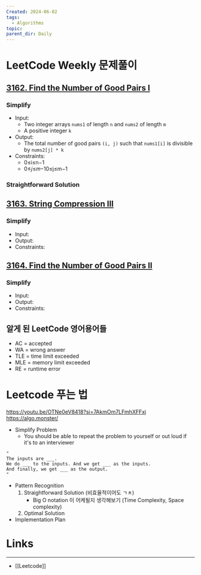 ```yaml
---
Created: 2024-06-02
tags:
  - Algorithms
topic: 
parent_dir: Daily
---
```

# LeetCode Weekly 문제풀이
## [3162. Find the Number of Good Pairs I](https://leetcode.com/problems/find-the-number-of-good-pairs-i/)
### Simplify
- Input:  
	- Two integer arrays `nums1` of length `n` and `nums2` of length `m`
	- A positive integer `k`
- Output:
	- The total number of good pairs `(i, j)` such that `nums1[i]` is divisible by `nums2[j] * k`
- Constraints: 
	- 0≤i≤n−1
	- 0≤𝑗≤𝑚−10≤j≤m−1
### Straightforward Solution
### 
## [3163. String Compression III](https://leetcode.com/problems/string-compression-iii/)
### Simplify
- Input:
- Output:
- Constraints: 
## [3164. Find the Number of Good Pairs II](https://leetcode.com/problems/find-the-number-of-good-pairs-ii/)
### Simplify
- Input:
- Output:
- Constraints: 
## 알게 된 LeetCode 영어용어들
- AC = accepted
- WA = wrong answer
- TLE = time limit exceeded
- MLE = memory limit exceeded
- RE = runtime error
# Leetcode 푸는 법
https://youtu.be/OTNe0eV8418?si=7AkmOm7LFmhXFFxj
https://algo.monster/
- Simplify Problem
	- You should be able to repeat the problem to yourself or out loud if it's to an interviewer
```
"
The inputs are ___.
We do ___ to the inputs. And we get ___ as the inputs.
And finally, we get ___ as the output.
"	
```
- Pattern Recognition
	1) Straightforward Solution (비효율적이어도 ㄱㅊ)
		- Big O notation 이 어케될지 생각해보기 (Time Complexity, Space complexity)
	2) Optimal Solution
- Implementation Plan
# Links
-----
- [[Leetcode]]



